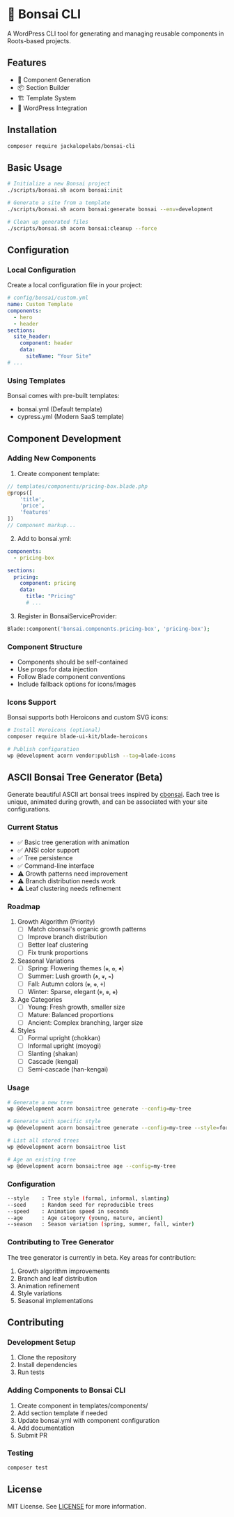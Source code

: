 
# 🌳 Bonsai CLI

A WordPress CLI tool for generating and managing reusable components in Roots-based projects.

## Features

- 🎨 Component Generation
- 📦 Section Builder
- 🏗️ Template System
- 🔧 WordPress Integration

## Installation

```bash
composer require jackalopelabs/bonsai-cli
```

## Basic Usage

```bash
# Initialize a new Bonsai project
./scripts/bonsai.sh acorn bonsai:init

# Generate a site from a template
./scripts/bonsai.sh acorn bonsai:generate bonsai --env=development

# Clean up generated files
./scripts/bonsai.sh acorn bonsai:cleanup --force
```

## Configuration

### Local Configuration
Create a local configuration file in your project:
```yaml
# config/bonsai/custom.yml
name: Custom Template
components:
  - hero
  - header
sections:
  site_header:
    component: header
    data:
      siteName: "Your Site"
# ...
```

### Using Templates
Bonsai comes with pre-built templates:
- bonsai.yml (Default template)
- cypress.yml (Modern SaaS template)

## Component Development

### Adding New Components

1. Create component template:
```php
// templates/components/pricing-box.blade.php
@props([
    'title',
    'price',
    'features'
])
// Component markup...
```

2. Add to bonsai.yml:
```yaml
components:
  - pricing-box

sections:
  pricing:
    component: pricing
    data:
      title: "Pricing"
      # ...
```

3. Register in BonsaiServiceProvider:
```php
Blade::component('bonsai.components.pricing-box', 'pricing-box');
```

### Component Structure
- Components should be self-contained
- Use props for data injection
- Follow Blade component conventions
- Include fallback options for icons/images

### Icons Support
Bonsai supports both Heroicons and custom SVG icons:

```bash
# Install Heroicons (optional)
composer require blade-ui-kit/blade-heroicons

# Publish configuration
wp @development acorn vendor:publish --tag=blade-icons
```

## ASCII Bonsai Tree Generator (Beta)

Generate beautiful ASCII art bonsai trees inspired by [cbonsai](https://gitlab.com/jallbrit/cbonsai). Each tree is unique, animated during growth, and can be associated with your site configurations.

### Current Status
- ✅ Basic tree generation with animation
- ✅ ANSI color support
- ✅ Tree persistence
- ✅ Command-line interface
- ⚠️ Growth patterns need improvement
- ⚠️ Branch distribution needs work
- ⚠️ Leaf clustering needs refinement

### Roadmap
1. Growth Algorithm (Priority)
   - [ ] Match cbonsai's organic growth patterns
   - [ ] Improve branch distribution
   - [ ] Better leaf clustering
   - [ ] Fix trunk proportions

2. Seasonal Variations
   - [ ] Spring: Flowering themes (`❀`, `✿`, `♠`)
   - [ ] Summer: Lush growth (`☘`, `❦`, `❧`)
   - [ ] Fall: Autumn colors (`✾`, `❁`, `⚘`)
   - [ ] Winter: Sparse, elegant (`❄`, `❆`, `❅`)

3. Age Categories
   - [ ] Young: Fresh growth, smaller size
   - [ ] Mature: Balanced proportions
   - [ ] Ancient: Complex branching, larger size

4. Styles
   - [ ] Formal upright (chokkan)
   - [ ] Informal upright (moyogi)
   - [ ] Slanting (shakan)
   - [ ] Cascade (kengai)
   - [ ] Semi-cascade (han-kengai)

### Usage

```bash
# Generate a new tree
wp @development acorn bonsai:tree generate --config=my-tree

# Generate with specific style
wp @development acorn bonsai:tree generate --config=my-tree --style=formal

# List all stored trees
wp @development acorn bonsai:tree list

# Age an existing tree
wp @development acorn bonsai:tree age --config=my-tree
```

### Configuration
```bash
--style    : Tree style (formal, informal, slanting)
--seed     : Random seed for reproducible trees
--speed    : Animation speed in seconds
--age      : Age category (young, mature, ancient)
--season   : Season variation (spring, summer, fall, winter)
```

### Contributing to Tree Generator
The tree generator is currently in beta. Key areas for contribution:
1. Growth algorithm improvements
2. Branch and leaf distribution
3. Animation refinement
4. Style variations
5. Seasonal implementations

## Contributing

### Development Setup
1. Clone the repository
2. Install dependencies
3. Run tests

### Adding Components to Bonsai CLI
1. Create component in templates/components/
2. Add section template if needed
3. Update bonsai.yml with component configuration
4. Add documentation
5. Submit PR

### Testing
```bash
composer test
```

## License

MIT License. See [LICENSE](LICENSE) for more information.